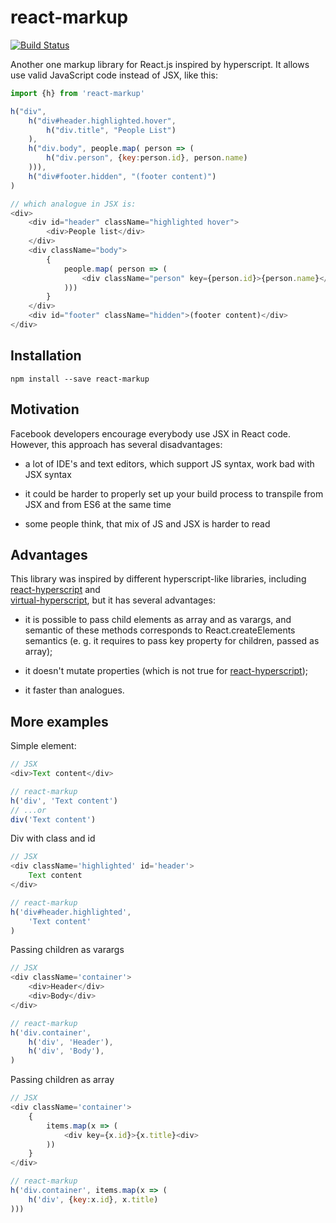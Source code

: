 # react-markup
[![Build Status](https://travis-ci.org/koluch/react-markup.svg)](https://travis-ci.org/koluch/react-markup)

Another one markup library for React.js inspired by hyperscript. It allows use valid JavaScript code instead of 
JSX, like this:

```js
import {h} from 'react-markup'

h("div",
    h("div#header.highlighted.hover",
        h("div.title", "People List")
    ),
    h("div.body", people.map( person => (
        h("div.person", {key:person.id}, person.name)
    ))),
    h("div#footer.hidden", "(footer content)")
)

// which analogue in JSX is:
<div>
    <div id="header" className="highlighted hover">
        <div>People list</div>
    </div>
    <div className="body">
        {
            people.map( person => (
                <div className="person" key={person.id}>{person.name}</div>
            )))
        }
    </div>
    <div id="footer" className="hidden">(footer content)</div>
</div> 
```

## Installation
```
npm install --save react-markup
```

## Motivation

Facebook developers encourage everybody use JSX in React code. However, this approach has several disadvantages:

 - a lot of IDE's and text editors, which support JS syntax, work bad with JSX syntax
 
 - it could be harder to properly set up your build process to transpile from JSX and from ES6 at the same time
 
 - some people think, that mix of JS and JSX is harder to read  

## Advantages

This library was inspired by different hyperscript-like libraries, including
[react-hyperscript](https://github.com/mlmorg/react-hyperscript) and  
[virtual-hyperscript](https://github.com/Raynos/virtual-hyperscript), but it has several advantages:

* it is possible to pass child elements as array and as varargs, and semantic of these methods corresponds
to React.createElements semantics (e. g. it requires to pass key property for children, passed as array);

* it doesn't mutate properties (which is not true for [react-hyperscript](https://github.com/mlmorg/react-hyperscript));

* it faster than analogues.   

## More examples

Simple element:

```js
// JSX
<div>Text content</div>

// react-markup
h('div', 'Text content')
// ...or
div('Text content')
```

Div with class and id
```js
// JSX
<div className='highlighted' id='header'>
    Text content
</div> 

// react-markup
h('div#header.highlighted', 
    'Text content'
)
```

Passing children as varargs

```js
// JSX
<div className='container'>
    <div>Header</div>
    <div>Body</div>
</div> 

// react-markup
h('div.container', 
    h('div', 'Header'),
    h('div', 'Body'),
)
```

Passing children as array

```js
// JSX
<div className='container'>
    {
        items.map(x => (
            <div key={x.id}>{x.title}<div>
        ))
    }
</div> 

// react-markup
h('div.container', items.map(x => (
    h('div', {key:x.id}, x.title)
)))
```